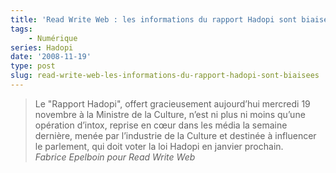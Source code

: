 ```yaml
---
title: 'Read Write Web : les informations du rapport Hadopi sont biaisées'
tags:
    - Numérique
series: Hadopi
date: '2008-11-19'
type: post
slug: read-write-web-les-informations-du-rapport-hadopi-sont-biaisees
---
```


> Le "Rapport Hadopi", offert gracieusement aujourd’hui mercredi 19 novembre à la Ministre de la Culture, n’est ni plus ni moins qu’une opération d’intox, reprise en cœur dans les média la semaine dernière, menée par l’industrie de la Culture et destinée à influencer le parlement, qui doit voter la loi Hadopi en janvier prochain.  
>  <cite>Fabrice Epelboin pour Read Write Web</cite>
